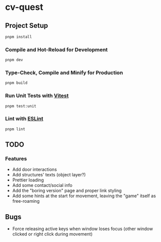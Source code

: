 # cv-quest

## Project Setup

```sh
pnpm install
```

### Compile and Hot-Reload for Development

```sh
pnpm dev
```

### Type-Check, Compile and Minify for Production

```sh
pnpm build
```

### Run Unit Tests with [Vitest](https://vitest.dev/)

```sh
pnpm test:unit
```

### Lint with [ESLint](https://eslint.org/)

```sh
pnpm lint
```

## TODO

### Features

- Add door interactions
- Add structures' texts (object layer?)
- Prettier loading
- Add some contact/social info
- Add the "boring version" page and proper link styling
- Add some hints at the start for movement, leaving the "game" itself as free-roaming

## Bugs

- Force releasing active keys when window loses focus (other window clicked or right click during movement)